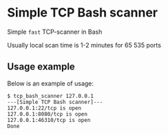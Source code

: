 # Simple TCP Bash scanner

Simple `fast` TCP-scanner in Bash

Usually local scan time is 1-2 minutes for 65 535 ports

## Usage example

Below is an example of usage:

```
$ tcp_bash_scanner 127.0.0.1
---[Simple TCP Bash scanner]---
127.0.0.1:22/tcp is open
127.0.0.1:8080/tcp is open
127.0.0.1:46310/tcp is open
Done
```
